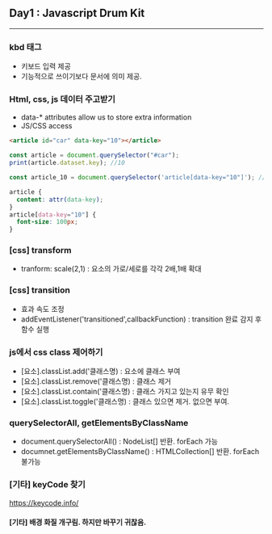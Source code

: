 ## Day1 : Javascript Drum Kit

---

### kbd 태그

- 키보드 입력 제공
- 기능적으로 쓰이기보다 문서에 의미 제공.

### Html, css, js 데이터 주고받기 

- data-\* attributes allow us to store extra information
- JS/CSS access

```html
<article id="car" data-key="10"></article>
```

```js
const article = document.querySelector("#car");
print(article.dataset.key); //10

const article_10 = document.querySelector('article[data-key="10"]'); //key가 10인 article 추출
```

```css
article {
  content: attr(data-key);
}
article[data-key="10"] {
  font-size: 100px;
}
```

### [css] transform

- tranform: scale(2,1) : 요소의 가로/세로를 각각 2배,1배 확대

### [css] transition

- 효과 속도 조정
- addEventListener('transitioned',callbackFunction) : transition 완료 감지 후 함수 실행

### js에서 css class 제어하기

- [요소].classList.add('클래스명) : 요소에 클래스 부여
- [요소].classList.remove('클래스명) : 클래스 제거
- [요소].classList.contain('클래스명) : 클래스 가지고 있는지 유무 확인
- [요소].classList.toggle('클래스명) : 클래스 있으면 제거. 없으면 부여.

### querySelectorAll, getElementsByClassName

- document.querySelectorAll() : NodeList[] 반환. forEach 가능
- documnet.getElementsByClassName() : HTMLCollection[] 반환. forEach 불가능

### [기타] keyCode 찾기

https://keycode.info/

#### [기타] 배경 화질 개구림. 하지만 바꾸기 귀찮음.


